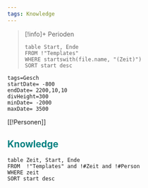 ```yaml
---
tags: Knowledge
---
```


>[!info]+ Perioden
> ```dataview
> table Start, Ende
> FROM !"Templates" 
> WHERE startswith(file.name, "(Zeit)")
>SORT start desc
> ```
```timeline-vis
tags=Gesch
startDate= -800
endDate= 2200,10,10
divHeight=300
minDate= -2000
maxDate= 3500
```
[[!Personen]]
## <font color="teal">Knowledge</font>
```dataview
table Zeit, Start, Ende
FROM  !"Templates" and !#Zeit and !#Person
WHERE zeit
SORT start desc
```